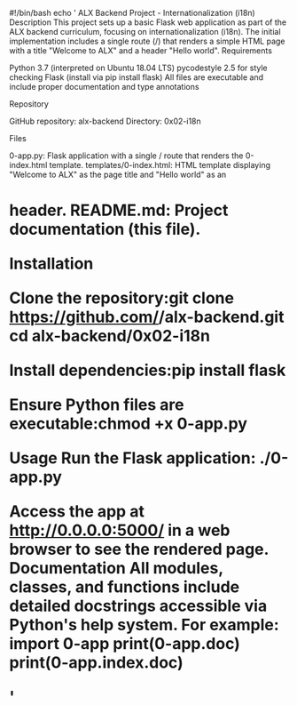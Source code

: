 #!/bin/bash
echo '
ALX Backend Project - Internationalization (i18n)
Description
This project sets up a basic Flask web application as part of the ALX backend curriculum, focusing on internationalization (i18n). The initial implementation includes a single route (/) that renders a simple HTML page with a title "Welcome to ALX" and a header "Hello world".
Requirements

Python 3.7 (interpreted on Ubuntu 18.04 LTS)
pycodestyle 2.5 for style checking
Flask (install via pip install flask)
All files are executable and include proper documentation and type annotations

Repository

GitHub repository: alx-backend
Directory: 0x02-i18n

Files

0-app.py: Flask application with a single / route that renders the 0-index.html template.
templates/0-index.html: HTML template displaying "Welcome to ALX" as the page title and "Hello world" as an <h1> header.
README.md: Project documentation (this file).

Installation

Clone the repository:git clone https://github.com/<your-username>/alx-backend.git
cd alx-backend/0x02-i18n


Install dependencies:pip install flask


Ensure Python files are executable:chmod +x 0-app.py



Usage
Run the Flask application:
./0-app.py

Access the app at http://0.0.0.0:5000/ in a web browser to see the rendered page.
Documentation
All modules, classes, and functions include detailed docstrings accessible via Python's help system. For example:
import 0-app
print(0-app.__doc__)
print(0-app.index.__doc__)

'
